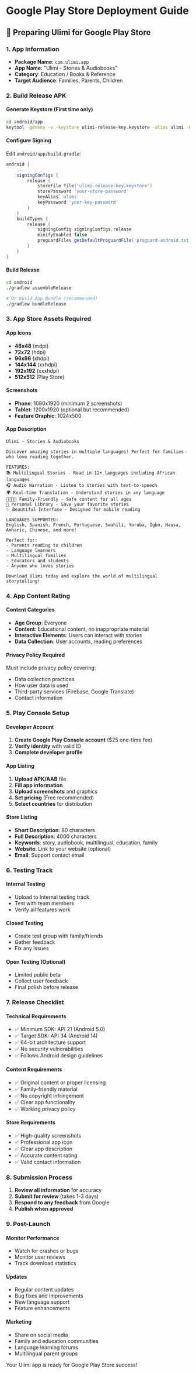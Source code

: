 # Google Play Store Deployment Guide

## 📱 Preparing Ulimi for Google Play Store

### 1. App Information
- **Package Name**: `com.ulimi.app`
- **App Name**: "Ulimi - Stories & Audiobooks"
- **Category**: Education / Books & Reference
- **Target Audience**: Families, Parents, Children

### 2. Build Release APK

#### Generate Keystore (First time only)
```bash
cd android/app
keytool -genkey -v -keystore ulimi-release-key.keystore -alias ulimi -keyalg RSA -keysize 2048 -validity 10000
```

#### Configure Signing
Edit `android/app/build.gradle`:
```gradle
android {
    ...
    signingConfigs {
        release {
            storeFile file('ulimi-release-key.keystore')
            storePassword 'your-store-password'
            keyAlias 'ulimi'
            keyPassword 'your-key-password'
        }
    }
    buildTypes {
        release {
            signingConfig signingConfigs.release
            minifyEnabled false
            proguardFiles getDefaultProguardFile('proguard-android.txt'), 'proguard-rules.pro'
        }
    }
}
```

#### Build Release
```bash
cd android
./gradlew assembleRelease

# Or build App Bundle (recommended)
./gradlew bundleRelease
```

### 3. App Store Assets Required

#### App Icons
- **48x48** (mdpi)
- **72x72** (hdpi)
- **96x96** (xhdpi)
- **144x144** (xxhdpi)
- **192x192** (xxxhdpi)
- **512x512** (Play Store)

#### Screenshots
- **Phone**: 1080x1920 (minimum 2 screenshots)
- **Tablet**: 1200x1920 (optional but recommended)
- **Feature Graphic**: 1024x500

#### App Description
```
Ulimi - Stories & Audiobooks

Discover amazing stories in multiple languages! Perfect for families who love reading together.

FEATURES:
📚 Multilingual Stories - Read in 12+ languages including African languages
🎧 Audio Narration - Listen to stories with text-to-speech
🌍 Real-time Translation - Understand stories in any language
👨‍👩‍👧‍👦 Family-Friendly - Safe content for all ages
📖 Personal Library - Save your favorite stories
✨ Beautiful Interface - Designed for mobile reading

LANGUAGES SUPPORTED:
English, Spanish, French, Portuguese, Swahili, Yoruba, Igbo, Hausa, Amharic, Chinese, and more!

Perfect for:
- Parents reading to children
- Language learners
- Multilingual families
- Educators and students
- Anyone who loves stories

Download Ulimi today and explore the world of multilingual storytelling!
```

### 4. App Content Rating

#### Content Categories
- **Age Group**: Everyone
- **Content**: Educational content, no inappropriate material
- **Interactive Elements**: Users can interact with stories
- **Data Collection**: User accounts, reading preferences

#### Privacy Policy Required
Must include privacy policy covering:
- Data collection practices
- How user data is used
- Third-party services (Firebase, Google Translate)
- Contact information

### 5. Play Console Setup

#### Developer Account
1. **Create Google Play Console account** ($25 one-time fee)
2. **Verify identity** with valid ID
3. **Complete developer profile**

#### App Listing
1. **Upload APK/AAB** file
2. **Fill app information**
3. **Upload screenshots** and graphics
4. **Set pricing** (Free recommended)
5. **Select countries** for distribution

#### Store Listing
- **Short Description**: 80 characters
- **Full Description**: 4000 characters
- **Keywords**: story, audiobook, multilingual, education, family
- **Website**: Link to your website (optional)
- **Email**: Support contact email

### 6. Testing Track

#### Internal Testing
- Upload to Internal testing track
- Test with team members
- Verify all features work

#### Closed Testing
- Create test group with family/friends
- Gather feedback
- Fix any issues

#### Open Testing (Optional)
- Limited public beta
- Collect user feedback
- Final polish before release

### 7. Release Checklist

#### Technical Requirements
- ✅ Minimum SDK: API 21 (Android 5.0)
- ✅ Target SDK: API 34 (Android 14)
- ✅ 64-bit architecture support
- ✅ No security vulnerabilities
- ✅ Follows Android design guidelines

#### Content Requirements
- ✅ Original content or proper licensing
- ✅ Family-friendly material
- ✅ No copyright infringement
- ✅ Clear app functionality
- ✅ Working privacy policy

#### Store Requirements
- ✅ High-quality screenshots
- ✅ Professional app icon
- ✅ Clear app description
- ✅ Accurate content rating
- ✅ Valid contact information

### 8. Submission Process

1. **Review all information** for accuracy
2. **Submit for review** (takes 1-3 days)
3. **Respond to any feedback** from Google
4. **Publish when approved**

### 9. Post-Launch

#### Monitor Performance
- Watch for crashes or bugs
- Monitor user reviews
- Track download statistics

#### Updates
- Regular content updates
- Bug fixes and improvements
- New language support
- Feature enhancements

#### Marketing
- Share on social media
- Family and education communities
- Language learning forums
- Multilingual parent groups

Your Ulimi app is ready for Google Play Store success!